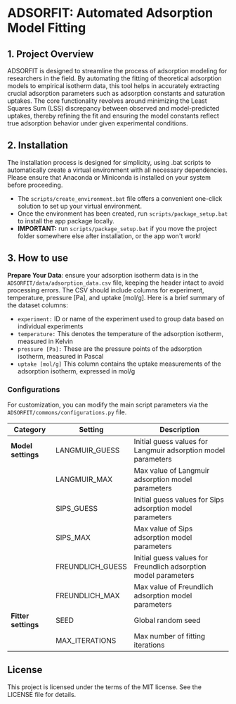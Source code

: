 # ADSORFIT: Automated Adsorption Model Fitting

## 1. Project Overview
ADSORFIT is designed to streamline the process of adsorption modeling for researchers in the field. By automating the fitting of theoretical adsorption models to empirical isotherm data, this tool helps in accurately extracting crucial adsorption parameters such as adsorption constants and saturation uptakes. The core functionality revolves around minimizing the Least Squares Sum (LSS) discrepancy between observed and model-predicted uptakes, thereby refining the fit and ensuring the model constants reflect true adsorption behavior under given experimental conditions.

## 2. Installation 
The installation process is designed for simplicity, using .bat scripts to automatically create a virtual environment with all necessary dependencies. Please ensure that Anaconda or Miniconda is installed on your system before proceeding.

- The `scripts/create_environment.bat` file offers a convenient one-click solution to set up your virtual environment.
- Once the environment has been created, run `scripts/package_setup.bat` to install the app package locally.
- **IMPORTANT:** run `scripts/package_setup.bat` if you move the project folder somewhere else after installation, or the app won't work! 

## 3. How to use

**Prepare Your Data**: ensure your adsorption isotherm data is in the `ADSORFIT/data/adsorption_data.csv` file, keeping the header intact to avoid processing errors. The CSV should include columns for experiment, temperature, pressure [Pa], and uptake [mol/g]. Here is a brief summary of the dataset columns:

- `experiment:` ID or name of the experiment used to group data based on individual experiments
- `temperature:` This denotes the temperature of the adsorption isotherm, measured in Kelvin
- `pressure [Pa]:` These are the pressure points of the adsorption isotherm, measured in Pascal
- `uptake [mol/g]` This column contains the uptake measurements of the adsorption isotherm, expressed in mol/g

### Configurations
For customization, you can modify the main script parameters via the `ADSORFIT/commons/configurations.py` file. 

| Category            | Setting          | Description                                                     |
|-------------------- |------------------|-----------------------------------------------------------------|
| **Model settings**  | LANGMUIR_GUESS   | Initial guess values for Langmuir adsorption model parameters   |
|                     | LANGMUIR_MAX     | Max value of Langmuir adsorption model parameters               |
|                     | SIPS_GUESS       | Initial guess values for Sips adsorption model parameters       |
|                     | SIPS_MAX         | Max value of Sips adsorption model parameters                   |
|                     | FREUNDLICH_GUESS | Initial guess values for Freundlich adsorption model parameters |
|                     | FREUNDLICH_MAX   | Max value of Freundlich adsorption model parameters             |
| **Fitter settings** | SEED             | Global random seed                                              |
|                     | MAX_ITERATIONS   | Max number of fitting iterations                                | 

## License
This project is licensed under the terms of the MIT license. See the LICENSE file for details.



